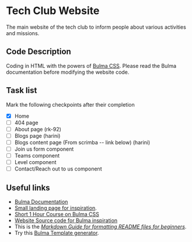 # Tech Club Website
The main website of the tech club to inform people about various activities and missions.

## Code Description
Coding in HTML with the powers of [Bulma CSS](https://bulma.io/documentation).
Please read the Bulma documentation before modifying the website code.

## Task list
Mark the following checkpoints after their completion
- [x] Home
- [ ] 404 page
- [ ] About page (rk-92)
- [ ] Blogs page (harini)
- [ ] Blogs content page (From scrimba -- link below) (harini)
- [ ] Join us form component 
- [ ] Teams component
- [ ] Level component
- [ ] Contact/Reach out to us component

## Useful links
* [Bulma Documentation](https://bulma.io/documentation)
* [Small landing page for inspiration](https://www.youtube.com/watch?v=MGC9s4bZQ0Y&t=248s).
* [Short 1 Hour Course on Bulma CSS](https://scrimba.com/g/gbulma)
* [Website Source code for Bulma inspiration](https://github.com/app-generator/bulmaplay)
* This is the *[Markdown Guide for formatting README files for beginners](https://www.markdownguide.org)*.
* Try this [Bulma Template generator](https://bulma.dev).